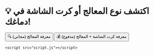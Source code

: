 <!DOCTYPE html>
<html lang="ar">
<head>
    <meta charset="UTF-8">
    <meta name="viewport" content="width=device-width, initial-scale=1.0">
    <title>ما هو المعالج في دماغك؟</title>
    <link rel="stylesheet" href="styles.css">
</head>
<body>
    <div class="container">
        <h1>💡 اكتشف نوع المعالج أو كرت الشاشة في دماغك!</h1>
        <button onclick="startTest('cpu')">🔍 معرفة المعالج (مجاني)</button>
        <button onclick="startTest('gpu')">💰 معرفة كرت الشاشة + المعالج (مدفوع)</button>
    </div>

    <script src="script.js"></script>
</body>
</html>
